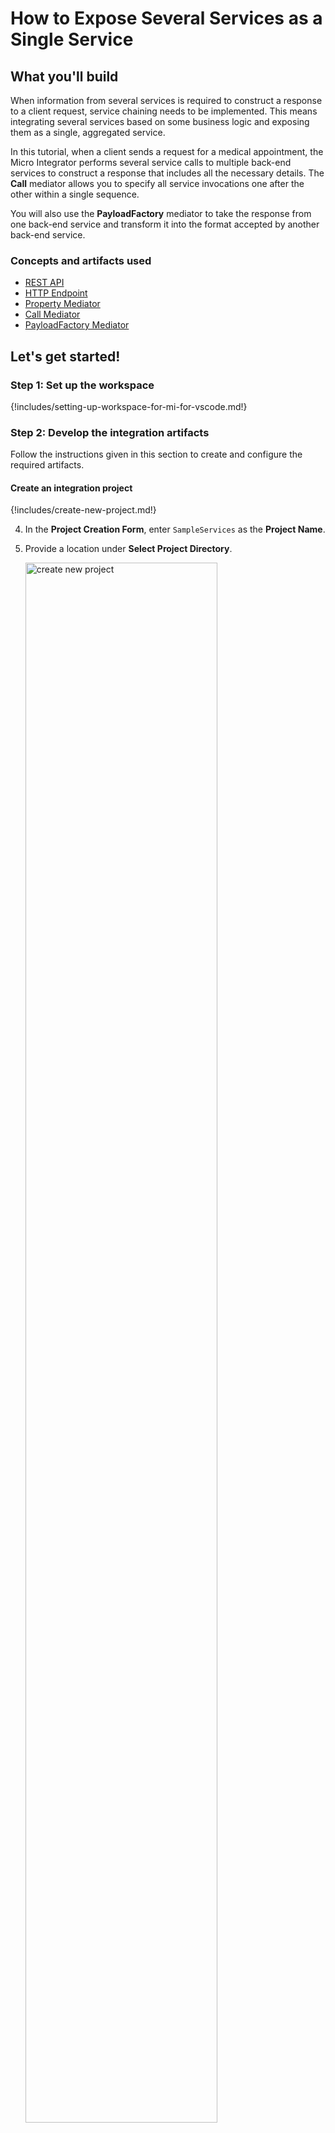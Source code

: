 # How to Expose Several Services as a Single Service

## What you'll build

When information from several services is required to construct a response to a client request, service chaining needs to be implemented. This means integrating several services based on some business logic and exposing them as a single, aggregated service.

In this tutorial, when a client sends a request for a medical appointment, the Micro Integrator performs several service calls to multiple back-end services to construct a response that includes all the necessary details. The **Call** mediator allows you to specify all service invocations one after the other within a single sequence.

You will also use the **PayloadFactory** mediator to take the response from one back-end service and transform it into the format accepted by another back-end service.

### Concepts and artifacts used

-   [REST API]({{base_path}}/reference/synapse-properties/rest-api-properties)
-   [HTTP Endpoint]({{base_path}}/reference/synapse-properties/endpoint-properties)
-   [Property Mediator]({{base_path}}/reference/mediators/property-mediator)
-   [Call Mediator]({{base_path}}/reference/mediators/call-mediator)
-   [PayloadFactory Mediator]({{base_path}}/reference/mediators/payloadfactory-mediator)

## Let's get started!

### Step 1: Set up the workspace

{!includes/setting-up-workspace-for-mi-for-vscode.md!}

### Step 2: Develop the integration artifacts

Follow the instructions given in this section to create and configure the required artifacts.

#### Create an integration project

{!includes/create-new-project.md!}

4. In the **Project Creation Form**, enter `SampleServices` as the **Project Name**.

5. Provide a location under **Select Project Directory**.

    <a href="{{base_path}}/assets/img/learn/tutorials/sending-simple-message-to-service/create-new-project.png"><img src="{{base_path}}/assets/img/learn/tutorials/sending-simple-message-to-service/create-new-project.png" alt="create new project" width="80%"></a>

6. Click **Create**.

Now let's start designing the integration by adding the necessary artifacts.

#### Create new Endpoints

Let's create three HTTP endpoints to represent all three back-end services: Hospital Service, Channeling Service, and Payment Service.

1. Navigate to the **MI Project Explorer** > **Endpoints**.

    <a href="{{base_path}}/assets/img/develop/create-artifacts/create-endpoint/create-new-endpoint.png"><img src="{{base_path}}/assets/img/develop/create-artifacts/create-endpoint/create-new-endpoint.png" alt="create new endpoint" width="30%"></a>

2. Hover over **Endpoints** and click the **+** icon that appears.

    <a href="{{base_path}}/assets/img/learn/tutorials/add-endpoint.png"><img src="{{base_path}}/assets/img/learn/tutorials/add-endpoint.png" alt="Add endpoint" width="30%"></a>

3. Next, select **HTTP Endpoint** type from the **Create Endpoint Artifact** interface.

    <a href="{{base_path}}/assets/img/develop/mi-for-vscode/qsg/create-http-endpoint.png"><img src="{{base_path}}/assets/img/develop/mi-for-vscode/qsg/create-http-endpoint.png" alt="Create HTTP Endpoint" width="60%"></a>

4. In the **HTTP Endpoint Form** that appears, specify the following values to create the new endpoint.

    <table>
        <tr>
            <th>Property</th>
            <th>Value</th>
            <th>Description</th>
        </tr>
        <tr>
            <td>Endpoint Name </td>
            <td>
                <code>HospitalServicesEP</code>
            </td>
            <td>
                This is a single endpoint configured to forward requests to the relevant hospital by reading the hospital specified in the request payload.
            </td>
        </tr>
        <tr>
            <td>URI Template</td>
            <td>
                <code>http://localhost:9090/{uri.var.hospital}/categories/{uri.var.category}/reserve</code>
            </td>
            <td>
                The template for the request URL expected by the back-end service. The following two variables will be replaced by the corresponding values in the request message:
                <ul>
                  <li>{uri.var.hospital}</li>
                  <li>{uri.var.category}</li>
                </ul>
            </td>
        </tr>
        <tr>
            <td>Method</td>
            <td>
                <code>POST</code>
            </td>
            <td>
                Endpoint HTTP REST Method.
            </td>
        </tr>
    </table>

5.  Click **Create**.
   
6.  Create another **HTTP Endpoint** for the Channeling back-end service and specify the details given below:
   
    <table>
        <tr>
            <th>Property</th>
            <th>Value</th>
            <th>Description</th>
        </tr>
        <tr>
            <td>Endpoint Name</td>
            <td>`ChannelingFeeEP`</td>
            <td>The name of the endpoint.</td>
        </tr>
        <tr>
            <td>URI Template</td>
            <td><code>http://localhost:9090/{uri.var.hospital}/categories/appointments/{uri.var.appointment_id}/fee</code></td>
            <td>
                The template for the request URL expected by the back-end service. The following two variables will be replaced by the corresponding values in the request message:
                <ul>
                  <li>{uri.var.hospital}: This will be the hospital ID extracted from the original request payload.</li>
                  <li>{uri.var.appointment_id}: This will be the appointment ID extracted from the response payload that is received from the hospital service.</li>
                </ul>
            </td>
        </tr>
        <tr>
            <td>Method</td>
            <td>
                <code>GET</code>
            </td>
            <td>
                This endpoint artifact will be used to get information from the back-end service.
            </td>
        </tr>
    </table>

7.  Click **Create**.

8.  Create another **HTTP Endpoint** for the Settle Payment back-end service and specify the details given below:
   
    <table>
        <tr>
            <th>Property</th>
            <th>Value</th>
            <th>Description</th>
        </tr>
        <tr>
            <td>Endpoint Name</td>
            <td>`SettlePaymentEP`</td>
            <td>The name of the endpoint.</td>
        </tr>
        <tr>
            <td>URI Template</td>
            <td><code>http://localhost:9090/healthcare/payments</code></td>
            <td>
                The template for the request URL expected by the back-end service.
            </td>
        </tr>
        <tr>
            <td>Method</td>
            <td>
                <code>POST </code>
            </td>
            <td>
                This endpoint artifact will be used to post information to the back-end service.
            </td>
        </tr>
    </table>

9.  Click **Create**.

You have now created the endpoints that are required for this tutorial.

#### Create a REST API

1. Go to **MI Project Explorer** > **APIs**.

    <a href="{{base_path}}/assets/img/develop/create-artifacts/create-rest-api/create-rest-api.png"><img src="{{base_path}}/assets/img/develop/create-artifacts/create-rest-api/create-rest-api.png" alt="create new api" width="30%"></a>

2. Hover over **APIs** and click the **+** icon that appears to open the **API Form**.

    <a href="{{base_path}}/assets/img/learn/tutorials/add-api.png"><img src="{{base_path}}/assets/img/learn/tutorials/add-api.png" alt="add API" width="30%"></a>

3. Specify values for the required REST API properties:
    <table>
      <tr>
        <th>Property</th>
        <th>Value</th>
        <th>Description</th>
      </tr>
      <tr>
        <td>Name</td>
        <td><code>HealthcareAPI</code></td>
        <td>
          The name of the REST API.
        </td>
      </tr>
      <tr>
        <td>Context</td>
        <td><code>/healthcare </code></td>
        <td>
          Here you are anchoring the API in the <code>/healthcare </code> context. This will become part of the name of the generated URL used by the client when sending requests to the Healthcare service. For example, setting the context to /healthcare means that the API will only handle HTTP requests where the URL path starts with <code>http://host:port/healthcare<code>.
        </td>
      </tr>
    <table>                                                    
    <a href="{{base_path}}/assets/img/learn/tutorials/sending-simple-message-to-service/synapse-api-artifact.png"><img src="{{base_path}}/assets/img/learn/tutorials/sending-simple-message-to-service/synapse-api-artifact.png" alt="synapse API artifact" width="80%"></a>               

4. Click **Create**. This opens the **Service Designer** interface.

    You can now start configuring the API resource.

5. Click on the `GET` API resource under **Available resources** on the **Service Designer**.

    You will now see the graphical view of the `HealthcareAPI` with its default API Resource.

6. Click the **Edit** icon to edit the API resource.

    <a href="{{base_path}}/assets/img/learn/tutorials/sending-simple-message-to-service/edit-icon.png"><img src="{{base_path}}/assets/img/learn/tutorials/sending-simple-message-to-service/edit-icon.png" alt="edit icon" width="80%"></a>

7. Specify values for the required resource properties:

    <table>
    <tr>
        <th>Property</th>
        <th>Value</th>
        <th>Description</th>
    </tr>
    <tr>
        <td>URI-Template</td>
        <td><code>/categories/{category}/reserve</code></td>
        <td>
            The request URL should match this template. The {category} variable will be replaced with the value sent in the request.
        </td>
    </tr>
    <tr>
        <td>Url Style</td>
        <td>`URI_TEMPLATE`</td>
        <td>
            You can now specify dynamic variables to extract values from the request URL.
        </td>
    </tr>
    <tr>
        <td>Methods</td>
        <td>
            `POST`
        </td>
        <td>
            This API resource will accept POST requests.
        </td>
    </tr>
    </table>
8. Click **Update**.

#### Update the mediation flow

You can now start updating the API resource with the mediation flow.

1. To get started, click on the **+** icon to add the first mediator to the sequence.

2. Select **Property** mediator from the **Mediators** palette. This is used to extract the hospital name that is sent in the request payload. 
   
    <a href="{{base_path}}/assets/img/learn/tutorials/exposing-several-services/add-property-mediator.png"><img src="{{base_path}}/assets/img/learn/tutorials/exposing-several-services/add-property-mediator.png" alt="add property mediator" width="80%"></a>

3. With the **Property** mediator selected, access the **Properties** tab and give the following details:
  <table>
  <tr>
  <th>Property</th>
  <th>Value</th>
  <th>Description</th>
  </tr>
  <tr>
  <td>Property Name</td>
  <td><code>uri.var.hospital</code></td>
  <td>The name that will be used to refer to this property's values.</td>
  </tr>
  <tr>
  <td>Property Action</td>
  <td><code>set</code></td>
  <td>The property action.</td>
  </tr>
  <tr>
  <td>Property Data Type</td>
  <td><code>String</code></td>
  <td>The property data type.</td>
  </tr>
  <tr>
  <td>Property Scope</td>
  <td><code>default</code></td>
  <td>The scope of the property.</td>
  </tr>
  <tr>
  <td>Value (Expression)</td>
  <td><code>json-eval(&#36;.hospital_id)</code></td>
  <td>
  <ol>
  <li>
  Click the <strong>Ex</strong> button before the <b>Value</b> field. This specifies the value type as <i>expression</i>.
  </li>
  <li>
  Enter <code>json-eval($.hospital_id)</code> as the expression value.
  </li>
  </ol>
  <b>Note</b>:
  This is the JSONPath expression that will extract the hospital from the request payload.
  </td>
  </tr>
  </table>

4. Click **Submit**.

5. Add a new **Property** mediator just after the previous property mediator. This will retrieve and store the card number that was sent to the request payload.

6. With the **Property** mediator selected, access the Properties tab and specify the following details:
  <table>
  <tr>
  <th>Property</th>
  <th>Value</th>
  <th>Description</th>
  </tr>
  <tr>
  <td>Property Name</td>
  <td><code>card_number</code></td>
  <td>The name of the property, which will be used to refer to this property.</td>
  </tr>
  <tr>
  <td>Property Action</td>
  <td><code>set</code></td>
  <td>The property action.</td>
  </tr>
  <tr>
  <td>Property Data Type</td>
  <td><code>String</code></td>
  <td>The property data type.</td>
  </tr>
  <tr>
  <td>Value (Expression)</td>
  <td><code>json-eval(&#36;.cardNo)</code></td>
  <td>
  <ol>
  <li>Click the <strong>Ex</strong> button before the <b>Value</b> field. This specifies the value type as <i>expression</i>.</li>
  <li>Enter <code>json-eval($.cardNo)</code> as the expression value.</li>
  </ol>
  <b>Note</b>:
  This is the JSONPath expression that will extract the card number from the request payload.
  </td>
  </tr>
  <tr>
  <td>Description</td>
  <td>Get Card Number</td>
  <td>The description of the property.</td>
  </tr>
  </table>

7. Add a **Call** mediator from the **Mediators** palette. In the sequence palette, specify the endpoint as `HospitalServicesEP`. Click **Submit**.

    !!! Info
        Using the **Call** mediator allows us to define other service invocations following this mediator.
  
    !!! Note
        The following response will be returned from GrandOakEP, ClemencyEP, or PineValleyEP:
        ```json
        {
            "appointmentNumber": 1,
            "doctor": {
                "name": "thomas collins",
                "hospital": "grand oak community hospital",
                "category": "surgery",
                "availability": "9.00 a.m - 11.00 a.m",
                "fee": 7000.0
            },
            "patient": {
                "name": "John Doe",
                "dob": "1990-03-19",
                "ssn": "234-23-525",
                "address": "California",
                "phone": "8770586755",
                "email": "johndoe@gmail.com"
            },
            "fee": 7000.0,
            "confirmed": false
        }
        ```
        Let's use Property mediators to retrieve and store the values that you get from the response you receive from GrandOakEP, ClemencyEP, or PineValleyEP.

    <a href="{{base_path}}/assets/img/learn/tutorials/exposing-several-services/add-call-mediator.png"><img src="{{base_path}}/assets/img/learn/tutorials/exposing-several-services/add-call-mediator.png" alt="add call mediator" width="80%"></a>

8. Add another **Property** mediator after **Call** mediator to retrieve and store the value sent as `appointmentNumber`.

9. With the **Property** mediator selected, access the Properties tab and specify the following details:
  <table>
  <thead>
  <tr>
  <th>Property</th>
  <th>Value</th>
  <th>Description</th>
  </tr>
  </thead>
  <tbody>
  <tr>
  <td>Property Name</td>
  <td><code>uri.var.appointment_id</code></td>
  <td>This value is used when invoking <b>ChannelingFeeEP</b></td>
  </tr>
  <tr>
  <td>Property Action</td>
  <td><p>Select <strong>set</strong></p></td>
  <td>The action of the property</td>
  </tr>
  <tr>
  <td>Property Data Type</td>
  <td><code>String</code></td>
  <td>The property data type.</td>
  </tr>
  <tr>
  <td>Value (Expression)</td>
  <td><code>json-eval(&#36;.appointmentNumber)</code></td>
  <td>
  <ol>
  <li>Click the <strong>Ex</strong> button before the <b>Value</b> field. This specifies the value type as <i>expression</i>.</li>
  <li>Enter <code>json-eval($.appointmentNumber)</code> as the expression value.</li>
  </ol>
  <b>Note</b>:
  This is the JSONPath expression that will extract the appointment number from the request payload.
  </td>
  </tr>
  <tr>
  <td>Description</td>
  <td>Get Appointment Number</td>
  <td>The description of the property.</td>
  </tr>
  </tbody>
  </table>

10. Similarly, add two more **Property** mediators. They will retrieve and store the `doctor` details and `patient` details respectively from the response that is received from GrandOakEP, ClemencyEP, or PineValleyEP.

    - To store `doctor` details:

        <table>
        <tr>
        <th>Property</th>
        <th>Value</th>
        <th>Description</th>
        </tr>
        <tr>
        <td>Property Name</td>
        <td>
        <code>doctor_details</code>
        </td>
        <td>
        The property name that will be used to refer to this property.
        </td>
        </tr>
        <tr>
        <td>Property Action</td>
        <td>
        <strong>set</strong>
        </td>
        <td>
        The property action name.
        </td>
        </tr>
        <tr>
        <td>Property Data Type</td>
        <td><code>String</code></td>
        <td>The property data type.</td>
        </tr>
        <tr>
        <td>Value (Expression)</td>
        <td><code>json-eval(&#36;.doctor)</code></td>
        <td>
        <ol>
        <li>Click the <strong>Ex</strong> button before the <b>Value</b> field. This specifies the value type as <i>expression</i>.</li>
        <li>Enter <code>json-eval($.doctor)</code> as the expression value.</li>
        </ol>
        <b>Note</b>:
        This is the JSONPath expression that will extract the doctor details from the request payload.
        </td>
        </tr>
        <tr>
        <td>Description</td>
        <td>
        Get Doctor Details
        </td>
        <td>The description of the property.</td>
        </tr>
        </table>

    - To store `patient` details:

        <table>
        <tr>
        <th>Property</th>
        <th>Value</th>
        <th>Description</th>
        </tr>
        <tr>
        <td>Property Name</td>
        <td>
        Enter <code>patient_details</code>
        </td>
        <td>
        The property name that will be used to refer to this property.
        </td>
        </tr>
        <tr>
        <td>Property Action</td>
        <td>
        Select <strong>set</strong>
        </td>
        <td>
        The property action name.
        </td>
        </tr>
        <tr>
        <td>Property Data Type</td>
        <td><code>String</code></td>
        <td>The property data type.</td>
        </tr>
        <tr>
        <td>Value (Expression)</td>
        <td><code>json-eval(&#36;.patient)</code></td>
        <td>
        <ol>
        <li>Click the <strong>Ex</strong> button before the <b>Value</b> field. This specifies the value type as <i>expression</i>.</li>
        <li>Enter <code>json-eval($.patient)</code> as the expression value.</li>
        </ol>
        <b>Note</b>:
        This is the JSONPath expression that will extract the patient details from the request payload.
        </td>
        </tr>
        <tr>
        <td>Description</td>
        <td>
        Get Patient Details
        </td>
        <td>The description of the property.</td>
        </tr>
        </table>  

11. Add a **Call** mediator from the **Mediators** palette. In the sequence palette specify the endpoint as `ChannelingFeeEP`. Click **Submit**.

    !!! Note
        The following response that is received from ChannelingFeeEP:
        ```json
        {
            "patientName": " John Doe ",
            "doctorName": "thomas collins",
            "actualFee": "7000.0"
        }
        ```  

12. Add a **Property** mediator adjoining the **Call** mediator box to retrieve and store the value sent as `actualFee`. 

13. Access the **Property** tab of the mediator and specify the following details:
  <table>
  <tr>
  <th>Property</th>
  <th>Value</th>
  <th>Description</th>
  </tr>
  <tr>
  <td>Property Name</td>
  <td><code>actual_fee</code></td>
  <td>This value is used when invoking the SettlePaymentEP. The property name that will be used to refer to this property.</td>
  </tr>
  <tr>
  <td>Property Action</td>
  <td><code>set</code></td>
  <td>The property action name.</td>
  </tr>
  <tr>
  <td>Property Data Type</td>
  <td><code>String</code></td>
  <td>The property data type.</td>
  </tr>
  <tr>
  <td>Value (Expression)</td>
  <td>`json-eval($.actualFee)`</td>
  <td>
  <ol>
  <li>Click the <strong>Ex</strong> button before the <b>Value</b> field. This specifies the value type as <i>expression</i>.</li>
  <li>Enter `json-eval($.actualFee)` as the expression value.</li>
  </ol>
  </td>
  </tr>
  <tr>
  <td>Description</td>
  <td>Get Actual Fee</td>
  <td>The description of the property.</td>
  </tr>
  </table>

14.  Let's use the **PayloadFactory** mediator to construct the following message payload for the request sent to SettlePaymentEP.

    ```json
    {
        "appointmentNumber": 2,
        "doctor": {
            "name": "thomas collins",
            "hospital": "grand oak community hospital",
            "category": "surgery",
            "availability": "9.00 a.m - 11.00 a.m",
            "Fee": 7000.0
        },
        "patient": {
            "name": "John Doe",
            "dob": "1990-03-19",
            "ssn": "234-23-525",
            "address": "California",
            "phone": "8770586755",
            "email": "johndoe@gmail.com"
        },
        "fee": 7000.0,
        "Confirmed": false,
        "card_number": "1234567890"
    }
    ```

15.  Add a **PayloadFactory** mediator next to the **Property** mediator to construct the above message payload.

    <a href="{{base_path}}/assets/img/learn/tutorials/exposing-several-services/add-payload-mediator.png"><img src="{{base_path}}/assets/img/learn/tutorials/exposing-several-services/add-payload-mediator.png" alt="add payload mediator" width="80%"></a>

16.  With the **PayloadFactory** mediator selected, access the properties tab of the mediator and specify the following details:
  <table>
  <tr>
  <th>Property</th>
  <th>Description</th>
  </tr>
  <tr>
  <td>Payload Format</td>
  <td>Select <code>Inline</code></td>
  </tr>
  <tr>
  <td>Media Type</td>
  <td>Select <code>json</code></td>
  </tr>
  <tr>
  <td>Payload</td>
  <td>
  ```json 
  {"appointmentNumber":$1, "doctor":$2, "patient":$3, "fee":$4, "confirmed":"false", "card_number":"$5"}
  ```
  This is the message payload to send with the request to SettlePaymentEP. In this payload, $1, $2, $3, $4, and $5 indicate variables.
  </td>
  </tr>
  </table>

17.  To add the arguments for the **PayloadFactory** mediator:
  1. Click the **Add Parameter** in the **Args** field to open the **PayloadFactoryArgument** dialog.
  2. Enter the following information in the **PayloadFactoryArgument** dialog box. This provides the argument that defines the actual value of the first variable (used in the format definition given in the previous step).
    <table>
    <tr>
    <th>Property</th>
    <th>Description</th>
    </tr>
    <tr>
    <td>Argument Value</td>
    <td>
    <div class="content-wrapper">
    <p>Follow the steps given below to specify the expression:</p>
    <ol>
    <li>Click the <strong>Ex</strong> button before the <b>Value</b> field. This specifies the value type as <i>expression</i>.</li>
    </li>
    <li>
    Enter <code>$ctx:uri.var.appointment_id</code> as the expression.
    Note that the `$ctx` method is similar to using the <code>get-property</code> method. This method checks in the message context.
    </li>
    </ol>
    </div>
    </td>
    </tr>
    <tr>
    <td>
    Evaluator
    </td>
    <td>
    Select <code>xml</code>.</br></br>
    This indicates that the expression is provided in XML.
    </td>
    </tr>
    </table>

    <a href="{{base_path}}/assets/img/learn/tutorials/exposing-several-services/payload-parameter.png"><img src="{{base_path}}/assets/img/learn/tutorials/exposing-several-services/payload-parameter.png" alt="payload mediator parameters" width="30%"></a>

18.  Click **Save**.

19. Similarly, click **Add Parameter** and add more arguments to define the other variables that are used in the message payload format definition. Use the following as the **Value** for each of them:

    -   `$ctx:doctor_details`  
    -   `$ctx:patient_details`  
    -   `$ctx:actual_fee`  
    -   `$ctx:card_number` 
 
20. Click **Submit**.

21. Add a **Call** mediator from the **Mediators** palette.In the sequence palette specify the endpoint as `SettlePaymentEP`. Click **Submit**.

22. Add a **Respond** mediator to send the response to the client. 

### Step 3: Build and run the artifacts

{!includes/build-and-run-artifacts.md!}

### Step 4: Test the use case

Let's test the use case by sending a simple client request that invokes the service.

#### Start the back-end service

1. Download the JAR file of the back-end service from [here](https://github.com/wso2-docs/WSO2_EI/blob/master/Back-End-Service/Hospital-Service-JDK11-2.0.0.jar).
2. Open a terminal, navigate to the location where you saved the back-end service.
3. Execute the following command to start the service:

    ```bash
    java -jar Hospital-Service-JDK11-2.0.0.jar
    ```

#### Send the client request

Let's send a request to the API resource. You can use Postman or any other **HTTP Client**:

1. Open the Postman application. If you do not have the application, download it from here : [Postman](https://www.postman.com/downloads/)

2. Add the request information as given below and click the <b>Send</b> button.
    
    <table>
        <tr>
            <th>Method</th>
            <td>
               <code>POST</code> 
            </td>
        </tr>
        <tr>
            <th>Headers</th>
            <td>
              <code>Content-Type=application/json</code>
            </td>
        </tr>
        <tr>
            <th>URL</th>
            <td><code>http://localhost:8290/healthcare/categories/surgery/reserve</code></br></br>
              <ul>
                <li>
                  The URI-Template format that is used in this URL was defined when creating the API resource:
          <code>http://<host>:<port>/categories/{category}/reserve</code>
                </li>
              </ul>
            </td>
        </tr>
        <tr>
            <th>Body</th>
            <td>
            <div>
              <code>
                {
                  "patient": {
                  "name": "John Doe",
                  "dob": "1940-03-19",
                  "ssn": "234-23-525",
                  "address": "California",
                  "phone": "8770586755",
                  "email": "johndoe@gmail.com",
                  "cardNo": "7844481124110331"
                  },
                  "doctor": "thomas collins",
                  "hospital_id": "grandoaks",
                  "hospital": "grand oak community hospital",
                  "appointment_date": "2025-04-02"
                }
              </code>
            </div></br>
            <ul>
              <li>
                This JSON payload contains details of the appointment reservation, which includes patient details, doctor, hospital, and date of appointment.
              </li>
            </ul>
        </tr>
     </table>
     
If you want to send the client request from your terminal:

1. Install and set up [cURL](https://curl.haxx.se/) as your REST client.
2. Create a JSON file named `request.json` with the following request payload.

    ```json
    {
      "patient": {
      "name": "John Doe",
      "dob": "1940-03-19",
      "ssn": "234-23-525",
      "address": "California",
      "phone": "8770586755",
      "email": "johndoe@gmail.com"
      },
      "doctor": "thomas collins",
      "hospital_id": "grandoaks",
      "hospital": "grand oak community hospital",
      "cardNo": "7844481124110331",
      "appointment_date": "2025-04-02"
    }
    ```
3. Open a terminal and navigate to the directory where you have saved the `request.json` file.

4. Execute the following command.

    ```bash
    curl -v -X POST --data @request.json  http://localhost:8290/healthcare/categories/surgery/reserve  --header "Content-Type:application/json"
    ```

#### Analyze the response

You will see the response received to your <b>HTTP Client</b>:

```json
{
"patient":"John Doe",
"actualFee":7000.0,
"discount":20,
"discounted":5600.0,
"paymentID":"480fead2-e592-4791-941a-690ad1363802",
"status":"Settled"
}
```

You have now explored how the Micro Integrator can perform service chaining using the **Call** mediator and transform message payloads from one format to another using the **PayloadFactory** mediator.

